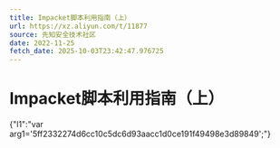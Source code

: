 ```yaml
---
title: Impacket脚本利用指南（上）
url: https://xz.aliyun.com/t/11877
source: 先知安全技术社区
date: 2022-11-25
fetch_date: 2025-10-03T23:42:47.976725
---
```


# Impacket脚本利用指南（上）

{"l1":"var arg1='5ff2332274d6cc10c5dc6d93aacc1d0ce191f49498e3d89849';"}
